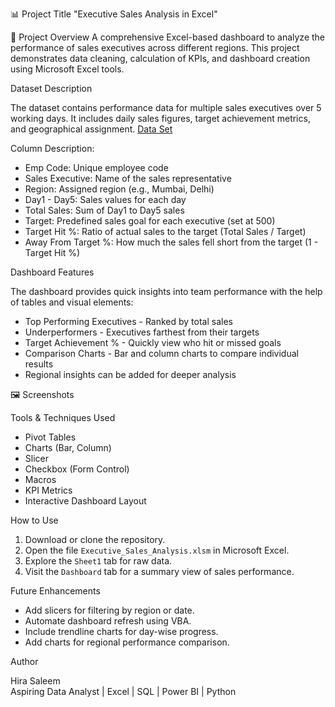 📊 Project Title "Executive Sales Analysis in Excel"

📁 Project Overview
A comprehensive Excel-based dashboard to analyze the performance of sales executives across different regions. This project demonstrates data cleaning, calculation of KPIs, and dashboard creation using Microsoft Excel tools.

Dataset Description

The dataset contains performance data for multiple sales executives over 5 working days. It includes daily sales figures, target achievement metrics, and geographical assignment.
<a href = "https://github.com/Hira243/executive_sales_analysis_excel/blob/main/Executive_Sales_Analysis.xlsm">Data Set </a>

Column Description:
- Emp Code: Unique employee code
- Sales Executive: Name of the sales representative
- Region: Assigned region (e.g., Mumbai, Delhi)
- Day1 - Day5: Sales values for each day
- Total Sales: Sum of Day1 to Day5 sales
- Target: Predefined sales goal for each executive (set at 500)
- Target Hit %: Ratio of actual sales to the target (Total Sales / Target)
- Away From Target %: How much the sales fell short from the target (1 - Target Hit %)


Dashboard Features

The dashboard provides quick insights into team performance with the help of tables and visual elements:
- Top Performing Executives - Ranked by total sales
- Underperformers - Executives farthest from their targets
- Target Achievement % - Quickly view who hit or missed goals
- Comparison Charts - Bar and column charts to compare individual results
- Regional insights can be added for deeper analysis

🖼️ Screenshots





Tools & Techniques Used
 
- Pivot Tables
- Charts (Bar, Column)
- Slicer
- Checkbox (Form Control)
- Macros
- KPI Metrics
- Interactive Dashboard Layout

How to Use

1. Download or clone the repository.
2. Open the file `Executive_Sales_Analysis.xlsm` in Microsoft Excel.
3. Explore the `Sheet1` tab for raw data.
4. Visit the `Dashboard` tab for a summary view of sales performance.

Future Enhancements

- Add slicers for filtering by region or date.
- Automate dashboard refresh using VBA.
- Include trendline charts for day-wise progress.
- Add charts for regional performance comparison.

Author

Hira Saleem  
Aspiring Data Analyst | Excel | SQL | Power BI | Python
